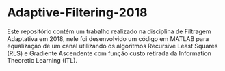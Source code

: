 # Adaptive-Filtering-2018
Este repositório contém um trabalho realizado na disciplina de Filtragem Adaptativa em 2018, nele foi desenvolvido um código em MATLAB para equalização de um canal utilizando os algoritmos Recursive Least Squares (RLS) e Gradiente Ascendente com função custo retirada da Information Theoretic Learning (ITL).
